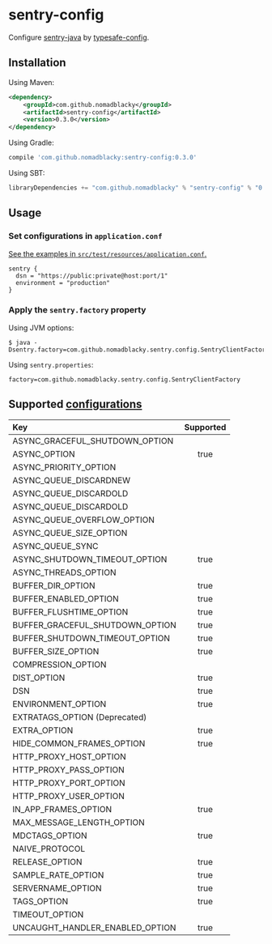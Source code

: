 # sentry-config

Configure [sentry-java](https://github.com/getsentry/sentry-java) by [typesafe-config](https://github.com/lightbend/config).

## Installation

Using Maven:

```xml
<dependency>
    <groupId>com.github.nomadblacky</groupId>
    <artifactId>sentry-config</artifactId>
    <version>0.3.0</version>
</dependency>
```

Using Gradle:

```groovy
compile 'com.github.nomadblacky:sentry-config:0.3.0'
```

Using SBT:

```scala
libraryDependencies += "com.github.nomadblacky" % "sentry-config" % "0.3.0"
```

## Usage

### Set configurations in `application.conf`

[See the examples in `src/test/resources/application.conf`.](src/test/resources/application.conf)

```
sentry {
  dsn = "https://public:private@host:port/1"
  environment = "production"
}
```

### Apply the `sentry.factory` property

Using JVM options:

```
$ java -Dsentry.factory=com.github.nomadblacky.sentry.config.SentryClientFactory
```

Using `sentry.properties`:

```
factory=com.github.nomadblacky.sentry.config.SentryClientFactory
```

## Supported [configurations](https://docs.sentry.io/clients/java/config/)

| Key                                | Supported   |
| :--------------------------------- | :---------: |
| ASYNC_GRACEFUL_SHUTDOWN_OPTION     |             |
| ASYNC_OPTION                       | true        |
| ASYNC_PRIORITY_OPTION              |             |
| ASYNC_QUEUE_DISCARDNEW             |             |
| ASYNC_QUEUE_DISCARDOLD             |             |
| ASYNC_QUEUE_DISCARDOLD             |             |
| ASYNC_QUEUE_OVERFLOW_OPTION        |             |
| ASYNC_QUEUE_SIZE_OPTION            |             |
| ASYNC_QUEUE_SYNC                   |             |
| ASYNC_SHUTDOWN_TIMEOUT_OPTION      | true        |
| ASYNC_THREADS_OPTION               |             |
| BUFFER_DIR_OPTION                  | true        |
| BUFFER_ENABLED_OPTION              | true        |
| BUFFER_FLUSHTIME_OPTION            | true        |
| BUFFER_GRACEFUL_SHUTDOWN_OPTION    | true        |
| BUFFER_SHUTDOWN_TIMEOUT_OPTION     | true        |
| BUFFER_SIZE_OPTION                 | true        |
| COMPRESSION_OPTION                 |             |
| DIST_OPTION                        | true        |
| DSN                                | true        |
| ENVIRONMENT_OPTION                 | true        |
| EXTRATAGS_OPTION (Deprecated)      |             |
| EXTRA_OPTION                       | true        |
| HIDE_COMMON_FRAMES_OPTION          | true        |
| HTTP_PROXY_HOST_OPTION             |             |
| HTTP_PROXY_PASS_OPTION             |             |
| HTTP_PROXY_PORT_OPTION             |             |
| HTTP_PROXY_USER_OPTION             |             |
| IN_APP_FRAMES_OPTION               | true        |
| MAX_MESSAGE_LENGTH_OPTION          |             |
| MDCTAGS_OPTION                     | true        |
| NAIVE_PROTOCOL                     |             |
| RELEASE_OPTION                     | true        |
| SAMPLE_RATE_OPTION                 | true        |
| SERVERNAME_OPTION                  | true        |
| TAGS_OPTION                        | true        |
| TIMEOUT_OPTION                     |             |
| UNCAUGHT_HANDLER_ENABLED_OPTION    | true        |
